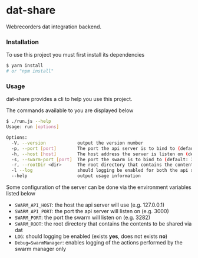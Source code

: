 dat-share
=======================

Webrecorders dat integration backend.

### Installation
To use this project you must first install its dependencies

```bash
$ yarn install
# or "npm install"
```

### Usage
dat-share provides a cli to help you use this project.

The commands available to you are displayed below 

```bash
$ ./run.js --help
Usage: run [options]

Options:
  -V, --version            output the version number
  -p, --port [port]        The port the api server is to bind to (default: 3000)
  -h, --host [host]        The host address the server is listen on (default: "127.0.0.1")
  -s, --swarm-port [port]  The port the swarm is to bind to (default: 3282)
  -r, --rootDir <dir>      The root directory that contains the contents to be shared via dat
  -l --log                 should logging be enabled for both the api server and swarm manager
  --help                   output usage information
```

Some configuration of the server can be done via the environment variables listed below
- `SWARM_API_HOST`: the host the api server will use (e.g. 127.0.0.1)
- `SWARM_API_PORT`: the port the api server will listen on (e.g. 3000)
- `SWARM_PORT`: the port the swarm will listen on (e.g. 3282)
- `SWARM_ROOT`: the root directory that contains the contents to be shared via dat
- `LOG`: should logging be enabled (exists **yes**, does not exists **no**)
- `Debug=SwarmManager`: enables logging of the actions performed by the swarm manager only 



